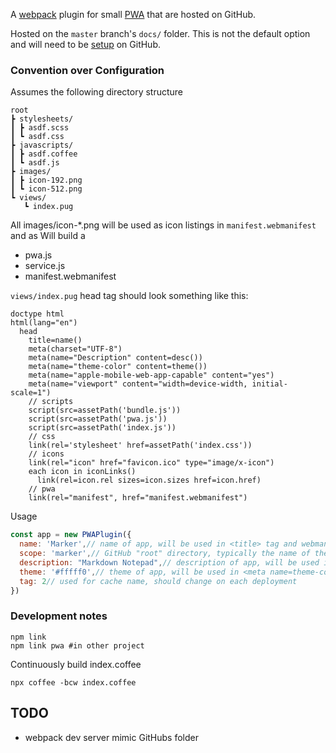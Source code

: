 A [webpack](https://webpack.js.org) plugin for small [PWA](https://developer.mozilla.org/en-US/docs/Web/Apps/Progressive) that are hosted on GitHub.

Hosted on the `master` branch's `docs/` folder. This is not the default option and will need to be [setup](https://help.github.com/articles/configuring-a-publishing-source-for-github-pages/#publishing-your-github-pages-site-from-a-docs-folder-on-your-master-branch) on GitHub.


### Convention over Configuration

Assumes the following directory structure

    root
    ┣ stylesheets/
    ┃ ┣ asdf.scss
    ┃ ┗ asdf.css
    ┣ javascripts/
    ┃ ┣ asdf.coffee
    ┃ ┗ asdf.js
    ┣ images/
    ┃ ┣ icon-192.png
    ┃ ┗ icon-512.png
    ┗ views/
       ┗ index.pug


All images/icon-*.png will be used as icon listings in `manifest.webmanifest` and as <link rel=apple-touch-icon>
Will build a

* pwa.js
* service.js
* manifest.webmanifest

`views/index.pug` head tag should look something like this:

```pug
doctype html
html(lang="en")
  head
    title=name()
    meta(charset="UTF-8")
    meta(name="Description" content=desc())
    meta(name="theme-color" content=theme())
    meta(name="apple-mobile-web-app-capable" content="yes")
    meta(name="viewport" content="width=device-width, initial-scale=1")
    // scripts
    script(src=assetPath('bundle.js'))
    script(src=assetPath('pwa.js'))
    script(src=assetPath('index.js'))
    // css
    link(rel='stylesheet' href=assetPath('index.css'))
    // icons
    link(rel="icon" href="favicon.ico" type="image/x-icon")
    each icon in iconLinks()
      link(rel=icon.rel sizes=icon.sizes href=icon.href)
    // pwa
    link(rel="manifest", href="manifest.webmanifest")
```

Usage

```js
const app = new PWAPlugin({
  name: 'Marker',// name of app, will be used in <title> tag and webmanifest
  scope: 'marker',// GitHub "root" directory, typically the name of the repo
  description: "Markdown Notepad",// description of app, will be used in <meta name=description> tag and webmanifest
  theme: '#fffff0',// theme of app, will be used in <meta name=theme-color> tag and webmanifest
  tag: 2// used for cache name, should change on each deployment
})
```


### Development notes

    npm link
    npm link pwa #in other project

Continuously build index.coffee

    npx coffee -bcw index.coffee

## TODO

* webpack dev server mimic GitHubs folder
